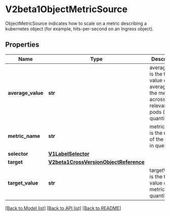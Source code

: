 # V2beta1ObjectMetricSource

ObjectMetricSource indicates how to scale on a metric describing a kubernetes object (for example, hits-per-second on an Ingress object).

## Properties
Name | Type | Description | Notes
------------ | ------------- | ------------- | -------------
**average_value** | **str** | averageValue is the target value of the average of the metric across all relevant pods (as a quantity) | [optional] 
**metric_name** | **str** | metricName is the name of the metric in question. | 
**selector** | [**V1LabelSelector**](V1LabelSelector.md) |  | [optional] 
**target** | [**V2beta1CrossVersionObjectReference**](V2beta1CrossVersionObjectReference.md) |  | 
**target_value** | **str** | targetValue is the target value of the metric (as a quantity). | 

[[Back to Model list]](../README.md#documentation-for-models) [[Back to API list]](../README.md#documentation-for-api-endpoints) [[Back to README]](../README.md)


